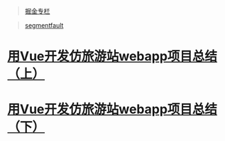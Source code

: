 > [掘金专栏](https://juejin.im/post/5be54e04f265da611c267b19)

> [segmentfault](https://segmentfault.com/a/1190000017003057#articleHeader0)

# [用Vue开发仿旅游站webapp项目总结 （上）](https://juejin.im/post/5be54e04f265da611c267b19)
# [用Vue开发仿旅游站webapp项目总结 （下）](https://juejin.im/post/5bec0eeef265da61193b65cd)



